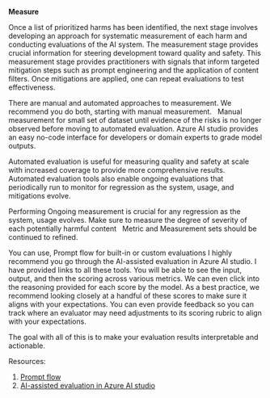 **Measure**

Once a list of prioritized harms has been identified, the next stage involves developing an approach for systematic measurement of each harm and conducting evaluations of the AI system. 
The measurement stage provides crucial information for steering development toward quality and safety. This measurement stage provides practitioners with signals that inform targeted mitigation steps such as prompt engineering and the application of content filters. Once mitigations are applied, one can repeat evaluations to test effectiveness.

There are manual and automated approaches to measurement. We recommend you do both, starting with manual measurement.
 
Manual measurement for small set of dataset until evidence of the risks is no longer observed  before moving to automated evaluation. Azure AI studio provides an easy no-code interface for developers or domain experts to grade model outputs.

Automated evaluation is useful for measuring quality and safety at scale with increased coverage to provide more comprehensive results. Automated evaluation tools also enable ongoing evaluations that periodically run to monitor for regression as the system, usage, and mitigations evolve. 

Performing Ongoing measurement is crucial for any regression as the system, usage evolves.
Make sure to measure the degree of severity of each potentially harmful content
 
Metric and Measurement sets should be continued to refined.

You can use, 
Prompt flow for built-in or custom evaluations
I highly recommend you go through the AI-assisted evaluation in Azure AI studio. I have provided links to all these tools. You will be able to see the input, output, and then the scoring across various metrics. We can even click into the reasoning provided for each score by the model. As a best practice, we recommend looking closely at a handful of these scores to make sure it aligns with your expectations.
You can even provide feedback so you can track where an evaluator may need adjustments to its scoring rubric to align with your expectations.

The goal with all of this is to make your evaluation results interpretable and actionable.

Resources:
1. <a href="https://learn.microsoft.com/en-us/azure/machine-learning/prompt-flow/how-to-bulk-test-evaluate-flow?view=azureml-api-2" style="text-decoration: underline;">Prompt flow</a>
2. <a href="https://learn.microsoft.com/en-us/azure/ai-studio/concepts/evaluation-approach-gen-ai" style="text-decoration: underline;">AI-assisted evaluation in Azure AI studio</a>

